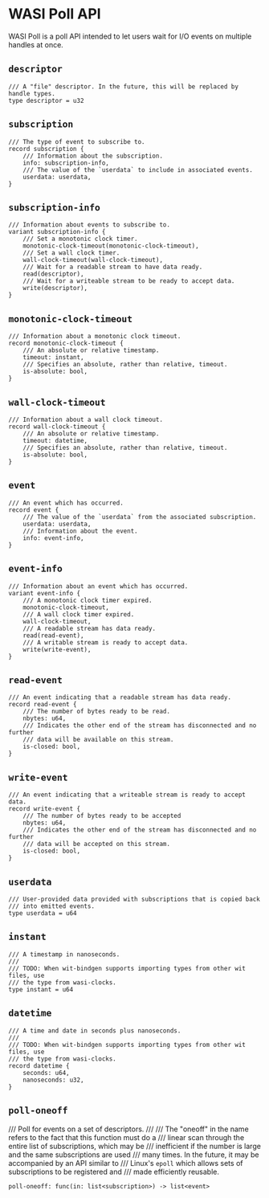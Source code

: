 # WASI Poll API

WASI Poll is a poll API intended to let users wait for I/O events on
multiple handles at once.

## `descriptor`
```wit
/// A "file" descriptor. In the future, this will be replaced by handle types.
type descriptor = u32
```

## `subscription`
```wit
/// The type of event to subscribe to.
record subscription {
    /// Information about the subscription.
    info: subscription-info,
    /// The value of the `userdata` to include in associated events.
    userdata: userdata,
}
```

## `subscription-info`
```wit
/// Information about events to subscribe to.
variant subscription-info {
    /// Set a monotonic clock timer.
    monotonic-clock-timeout(monotonic-clock-timeout),
    /// Set a wall clock timer.
    wall-clock-timeout(wall-clock-timeout),
    /// Wait for a readable stream to have data ready.
    read(descriptor),
    /// Wait for a writeable stream to be ready to accept data.
    write(descriptor),
}
```

## `monotonic-clock-timeout`
```wit
/// Information about a monotonic clock timeout.
record monotonic-clock-timeout {
    /// An absolute or relative timestamp.
    timeout: instant,
    /// Specifies an absolute, rather than relative, timeout.
    is-absolute: bool,
}
```

## `wall-clock-timeout`
```wit
/// Information about a wall clock timeout.
record wall-clock-timeout {
    /// An absolute or relative timestamp.
    timeout: datetime,
    /// Specifies an absolute, rather than relative, timeout.
    is-absolute: bool,
}
```

## `event`
```wit
/// An event which has occurred.
record event {
    /// The value of the `userdata` from the associated subscription.
    userdata: userdata,
    /// Information about the event.
    info: event-info,
}
```

## `event-info`
```wit
/// Information about an event which has occurred.
variant event-info {
    /// A monotonic clock timer expired.
    monotonic-clock-timeout,
    /// A wall clock timer expired.
    wall-clock-timeout,
    /// A readable stream has data ready.
    read(read-event),
    /// A writable stream is ready to accept data.
    write(write-event),
}
```

## `read-event`
```wit
/// An event indicating that a readable stream has data ready.
record read-event {
    /// The number of bytes ready to be read.
    nbytes: u64,
    /// Indicates the other end of the stream has disconnected and no further
    /// data will be available on this stream.
    is-closed: bool,
}
```

## `write-event`
```wit
/// An event indicating that a writeable stream is ready to accept data.
record write-event {
    /// The number of bytes ready to be accepted
    nbytes: u64,
    /// Indicates the other end of the stream has disconnected and no further
    /// data will be accepted on this stream.
    is-closed: bool,
}
```

## `userdata`
```wit
/// User-provided data provided with subscriptions that is copied back
/// into emitted events.
type userdata = u64
```

## `instant`
```wit
/// A timestamp in nanoseconds.
///
/// TODO: When wit-bindgen supports importing types from other wit files, use
/// the type from wasi-clocks.
type instant = u64
```

## `datetime`
```wit
/// A time and date in seconds plus nanoseconds.
///
/// TODO: When wit-bindgen supports importing types from other wit files, use
/// the type from wasi-clocks.
record datetime {
    seconds: u64,
    nanoseconds: u32,
}
```

## `poll-oneoff`
/// Poll for events on a set of descriptors.
///
/// The "oneoff" in the name refers to the fact that this function must do a
/// linear scan through the entire list of subscriptions, which may be
/// inefficient if the number is large and the same subscriptions are used
/// many times. In the future, it may be accompanied by an API similar to
/// Linux's `epoll` which allows sets of subscriptions to be registered and
/// made efficiently reusable.
```wit
poll-oneoff: func(in: list<subscription>) -> list<event>
```
